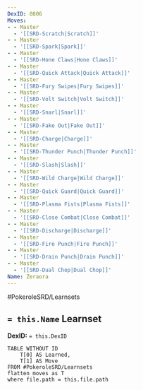 ```yaml
---
DexID: 0806
Moves:
- - Master
  - '[[SRD-Scratch|Scratch]]'
- - Master
  - '[[SRD-Spark|Spark]]'
- - Master
  - '[[SRD-Hone Claws|Hone Claws]]'
- - Master
  - '[[SRD-Quick Attack|Quick Attack]]'
- - Master
  - '[[SRD-Fury Swipes|Fury Swipes]]'
- - Master
  - '[[SRD-Volt Switch|Volt Switch]]'
- - Master
  - '[[SRD-Snarl|Snarl]]'
- - Master
  - '[[SRD-Fake Out|Fake Out]]'
- - Master
  - '[[SRD-Charge|Charge]]'
- - Master
  - '[[SRD-Thunder Punch|Thunder Punch]]'
- - Master
  - '[[SRD-Slash|Slash]]'
- - Master
  - '[[SRD-Wild Charge|Wild Charge]]'
- - Master
  - '[[SRD-Quick Guard|Quick Guard]]'
- - Master
  - '[[SRD-Plasma Fists|Plasma Fists]]'
- - Master
  - '[[SRD-Close Combat|Close Combat]]'
- - Master
  - '[[SRD-Discharge|Discharge]]'
- - Master
  - '[[SRD-Fire Punch|Fire Punch]]'
- - Master
  - '[[SRD-Drain Punch|Drain Punch]]'
- - Master
  - '[[SRD-Dual Chop|Dual Chop]]'
Name: Zeraora
---
```


#PokeroleSRD/Learnsets

## `= this.Name` Learnset

**DexID:** `= this.DexID`

```dataview
TABLE WITHOUT ID
    T[0] AS Learned,
    T[1] AS Move
FROM #PokeroleSRD/Learnsets
flatten moves as T
where file.path = this.file.path
```
